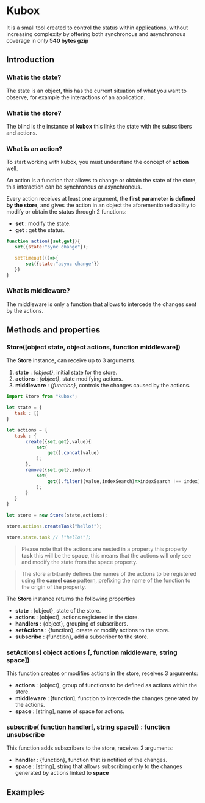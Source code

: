 # Kubox

It is a small tool created to control the status within applications, without increasing complexity by offering both synchronous and asynchronous coverage in only **540 bytes gzip**

## Introduction

### What is the state?

The state is an object, this has the current situation of what you want to observe, for example the interactions of an application.

### What is the store?

The blind is the instance of **kubox** this links the state with the subscribers and actions.


### What is an action?

To start working with kubox, you must understand the concept of **action** well.

An action is a function that allows to change or obtain the state of the store, this interaction can be synchronous or asynchronous.

Every action receives at least one argument, the **first parameter is defined by the store**, and gives the action in an object the aforementioned ability to modify or obtain the status through 2 functions:

* **set** : modify the state.
* **get** : get the status.

```javascript
function action({set,get}){
   set({state:"sync change"});

   setTimeout(()=>{
       set({state:"async change"})
   })
}
```

### What is middleware?

The middleware is only a function that allows to intercede the changes sent by the actions.

## Methods and properties

### Store([object state, object actions, function middleware])

The **Store** instance, can receive up to 3 arguments.

1. **state** : *{object}*, initial state for the store.
2. **actions** : *{object}*, state modifying actions.
2. **middleware** : *{function}*, controls the changes caused by the actions.


``` javascript
import Store from "kubox";

let state = {
   task : []
}

let actions = {
   task : {
       create({set,get},value){
           set(
               get().concat(value)
           );
       },
       remove({set,get},index){
           set(
               get().filter((value,indexSearch)=>indexSearch !== index)
           );
       }
   }
}

let store = new Store(state,actions);

store.actions.createTask("hello!");

store.state.task // ["hello!"];

```
> Please note that the actions are nested in a property this property **task** this will be the **space**, this means that the actions will only see and modify the state from the space property.

> The store arbitrarily defines the names of the actions to be registered using the **camel case** pattern, prefixing the name of the function to the origin of the property.

The **Store** instance returns the following properties

* **state** : {object}, state of the store.
* **actions** : {object}, actions registered in the store.
* **handlers** : {object}, grouping of subscribers.
* **setActions** : {function}, create or modify actions to the store.
* **subscribe** : {function}, add a subscriber to the store.

### setActions( object actions [, function middleware, string space])

This function creates or modifies actions in the store, receives 3 arguments:

* **actions** : {object}, group of functions to be defined as actions within the store.
* **middleware** : [function], function to intercede the changes generated by the actions.
* **space** : [string], name of space for actions.

### subscribe( function handler[, string  space]) : function unsubscribe

This function adds subscribers to the store, receives 2 arguments:

* **handler** : {function}, function that is notified of the changes.
* **space** : [string], string that allows subscribing only to the changes generated by actions linked to **space**

## Examples

